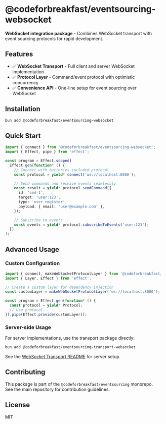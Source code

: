 # @codeforbreakfast/eventsourcing-websocket

**WebSocket integration package** - Combines WebSocket transport with event sourcing protocols for rapid development.

## Features

- ✅ **WebSocket Transport** - Full client and server WebSocket implementation
- ✅ **Protocol Layer** - Command/event protocol with optimistic concurrency
- ✅ **Convenience API** - One-line setup for event sourcing over WebSocket

## Installation

```bash
bun add @codeforbreakfast/eventsourcing-websocket
```

## Quick Start

```typescript
import { connect } from '@codeforbreakfast/eventsourcing-websocket';
import { Effect, pipe } from 'effect';

const program = Effect.scoped(
  Effect.gen(function* () {
    // Connect with batteries-included protocol
    const protocol = yield* connect('ws://localhost:8080');

    // Send commands and receive events seamlessly
    const result = yield* protocol.sendCommand({
      id: 'cmd-1',
      target: 'user:123',
      type: 'user.register',
      payload: { email: 'user@example.com' },
    });

    // Subscribe to events
    const events = yield* protocol.subscribeToEvents('user:123');
  })
);
```

## Advanced Usage

### Custom Configuration

```typescript
import { connect, makeWebSocketProtocolLayer } from '@codeforbreakfast/eventsourcing-websocket';
import { Layer, Effect } from 'effect';

// Create a custom layer for dependency injection
const customLayer = makeWebSocketProtocolLayer('ws://localhost:8080');

const program = Effect.gen(function* () {
  const protocol = yield* Protocol;
  // Use protocol...
}).pipe(Effect.provide(customLayer));
```

### Server-side Usage

For server implementations, use the transport package directly:

```bash
bun add @codeforbreakfast/eventsourcing-transport-websocket
```

See the [WebSocket Transport README](../eventsourcing-transport-websocket/README.md) for server setup.

## Contributing

This package is part of the `@codeforbreakfast/eventsourcing` monorepo. See the main repository for contribution guidelines.

## License

MIT
